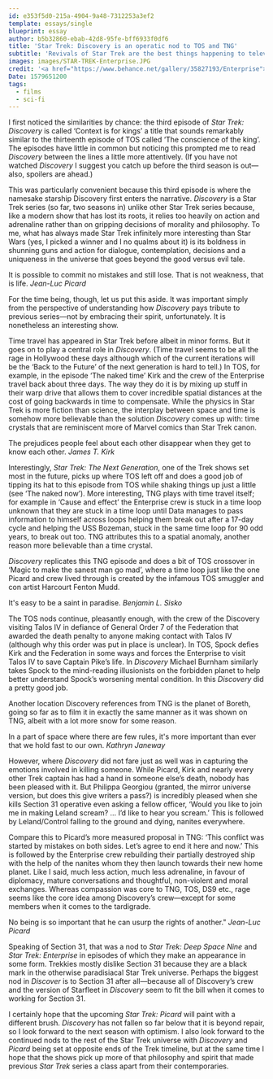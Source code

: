 ```yaml
---
id: e353f5d0-215a-4904-9a48-7312253a3ef2
template: essays/single
blueprint: essay
author: b5b32860-ebab-42d8-95fe-bff6933f0df6
title: 'Star Trek: Discovery is an operatic nod to TOS and TNG'
subtitle: 'Revivals of Star Trek are the best things happening to television today, and the one that led the new generation, *Discovery*, got whatever it got right by drawing on its predecessors.'
images: images/STAR-TREK-Enterprise.JPG
credit: '<a href="https://www.behance.net/gallery/35827193/Enterprise">Emily Strefford–Johnson</a>'
Date: 1579651200
tags:
  - films
  - sci-fi
---
```

I first noticed the similarities by chance: the third episode of *Star Trek: Discovery* is called ‘Context is for kings’ a title that sounds remarkably similar to the thirteenth episode of TOS called ‘The conscience of the king’. The episodes have little in common but noticing this prompted me to read *Discovery* between the lines a little more attentively. (If you have not watched *Discovery* I suggest you catch up before the third season is out—also, spoilers are ahead.)

This was particularly convenient because this third episode is where the namesake starship Discovery first enters the narrative. *Discovery* is a Star Trek series (so far, two seasons in) unlike other Star Trek series because, like a modern show that has lost its roots, it relies too heavily on action and adrenaline rather than on gripping decisions of morality and philosophy. To me, what has always made Star Trek infinitely more interesting than Star Wars (yes, I picked a winner and I no qualms about it) is its boldness in shunning guns and action for dialogue, contemplation, decisions and a uniqueness in the universe that goes beyond the good versus evil tale.

<div class="quote">It is possible to commit no mistakes and still lose. That is not weakness, that is life.
<cite>Jean-Luc Picard</cite>
</div>

For the time being, though, let us put this aside. It was important simply from the perspective of understanding how *Discovery* pays tribute to previous series—not by embracing their spirit, unfortunately. It is nonetheless an interesting show.

Time travel has appeared in Star Trek before albeit in minor forms. But it goes on to play a central role in *Discovery*. (Time travel seems to be all the rage in Hollywood these days although which of the current iterations will be the ‘Back to the Future’ of the next generation is hard to tell.) In TOS, for example, in the episode ‘The naked time’ Kirk and the crew of the Enterprise travel back about three days. The way they do it is by mixing up stuff in their warp drive that allows them to cover incredible spatial distances at the cost of going backwards in time to compensate. While the physics in Star Trek is more fiction than science, the interplay between space and time is somehow more believable than the solution *Discovery* comes up with: time crystals that are reminiscent more of Marvel comics than Star Trek canon.

<div class="quote">The prejudices people feel about each other disappear when they get to know each other.
<cite>James T. Kirk</cite>
</div>

Interestingly, *Star Trek: The Next Generation*, one of the Trek shows set most in the future, picks up where TOS left off and does a good job of tipping its hat to this episode from TOS while shaking things up just a little (see ‘The naked now’). More interesting, TNG plays with time travel itself; for example in ‘Cause and effect’ the Enterprise crew is stuck in a time loop unknown that they are stuck in a time loop until Data manages to pass information to himself across loops helping them break out after a 17-day cycle and helping the USS Bozeman, stuck in the same time loop for 90 odd years, to break out too. TNG attributes this to a spatial anomaly, another reason more believable than a time crystal.

*Discovery* replicates this TNG episode and does a bit of TOS crossover in ‘Magic to make the sanest man go mad’, where a time loop just like the one Picard and crew lived through is created by the infamous TOS smuggler and con artist Harcourt Fenton Mudd.

<div class="quote">It's easy to be a saint in paradise.
<cite>Benjamin L. Sisko</cite>
</div>

The TOS nods continue, pleasantly enough, with the crew of the Discovery visiting Talos IV in defiance of General Order 7 of the Federation that awarded the death penalty to anyone making contact with Talos IV (although why this order was put in place is unclear). In TOS, Spock defies Kirk and the Federation in some ways and forces the Enterprise to visit Talos IV to save Captain Pike’s life. In *Discovery* Michael Burnham similarly takes Spock to the mind-reading illusionists on the forbidden planet to help better understand Spock’s worsening mental condition. In this *Discovery* did a pretty good job.

Another location Discovery references from TNG is the planet of Boreth, going so far as to film it in exactly the same manner as it was shown on TNG, albeit with a lot more snow for some reason.

<div class="quote">In a part of space where there are few rules, it's more important than ever that we hold fast to our own.
<cite>Kathryn Janeway</cite>
</div>

However, where *Discovery* did not fare just as well was in capturing the emotions involved in killing someone. While Picard, Kirk and nearly every other Trek captain has had a hand in someone else’s death, nobody has been pleased with it. But Philippa Georgiou (granted, the mirror universe version, but does this give writers a pass?) is incredibly pleased when she kills Section 31 operative even asking a fellow officer, ‘Would you like to join me in making Leland scream? ... I’d like to hear you scream.’ This is followed by Leland/Control falling to the ground and dying, nanites everywhere.

Compare this to Picard’s more measured proposal in TNG: ‘This conflict was started by mistakes on both sides. Let’s agree to end it here and now.’ This is followed by the Enterprise crew rebuilding their partially destroyed ship with the help of the nanites whom they then launch towards their new home planet. Like I said, much less action, much less adrenaline, in favour of diplomacy, mature conversations and thoughtful, non-violent and moral exchanges. Whereas compassion was core to TNG, TOS, DS9 etc., rage seems like the core idea among Discovery’s crew—except for some members when it comes to the tardigrade.

<div class="quote">No being is so important that he can usurp the rights of another."
<cite>Jean-Luc Picard</cite>
</div>

Speaking of Section 31, that was a nod to *Star Trek: Deep Space Nine* and *Star Trek: Enterprise* in episodes of which they make an appearance in some form. Trekkies mostly dislike Section 31 because they are a black mark in the otherwise paradisiacal Star Trek universe. Perhaps the biggest nod in *Discover* is to Section 31 after all—because all of Discovery’s crew and the version of Starfleet in *Discovery* seem to fit the bill when it comes to working for Section 31.

I certainly hope that the upcoming *Star Trek: Picard* will paint with a different brush. *Discovery* has not fallen so far below that it is beyond repair, so I look forward to the next season with optimism. I also look forward to the continued nods to the rest of the Star Trek universe with *Discovery* and *Picard* being set at opposite ends of the Trek timeline, but at the same time I hope that the shows pick up more of that philosophy and spirit that made previous *Star Trek* series a class apart from their contemporaries.
